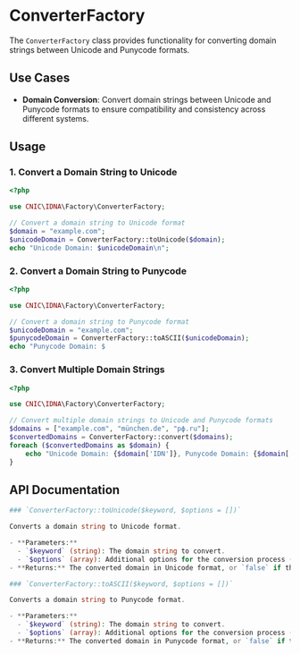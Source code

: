 # ConverterFactory

The `ConverterFactory` class provides functionality for converting domain strings between Unicode and Punycode formats.

## Use Cases

- **Domain Conversion**: Convert domain strings between Unicode and Punycode formats to ensure compatibility and consistency across different systems.

## Usage

### 1. Convert a Domain String to Unicode

```php
<?php

use CNIC\IDNA\Factory\ConverterFactory;

// Convert a domain string to Unicode format
$domain = "example.com";
$unicodeDomain = ConverterFactory::toUnicode($domain);
echo "Unicode Domain: $unicodeDomain\n";
```

### 2. Convert a Domain String to Punycode

```php
<?php

use CNIC\IDNA\Factory\ConverterFactory;

// Convert a domain string to Punycode format
$unicodeDomain = "example.com";
$punycodeDomain = ConverterFactory::toASCII($unicodeDomain);
echo "Punycode Domain: $
```

### 3. Convert Multiple Domain Strings

```php
<?php

use CNIC\IDNA\Factory\ConverterFactory;

// Convert multiple domain strings to Unicode and Punycode formats
$domains = ["example.com", "münchen.de", "рф.ru"];
$convertedDomains = ConverterFactory::convert($domains);
foreach ($convertedDomains as $domain) {
    echo "Unicode Domain: {$domain['IDN']}, Punycode Domain: {$domain['PUNYCODE']}\n";
}
```

## API Documentation

```php
### `ConverterFactory::toUnicode($keyword, $options = [])`

Converts a domain string to Unicode format.

- **Parameters:**
  - `$keyword` (string): The domain string to convert.
  - `$options` (array): Additional options for the conversion process (optional).
- **Returns:** The converted domain in Unicode format, or `false` if the keyword is empty.

### `ConverterFactory::toASCII($keyword, $options = [])`

Converts a domain string to Punycode format.

- **Parameters:**
  - `$keyword` (string): The domain string to convert.
  - `$options` (array): Additional options for the conversion process (optional).
- **Returns:** The converted domain in Punycode format, or `false` if the keyword is empty.
